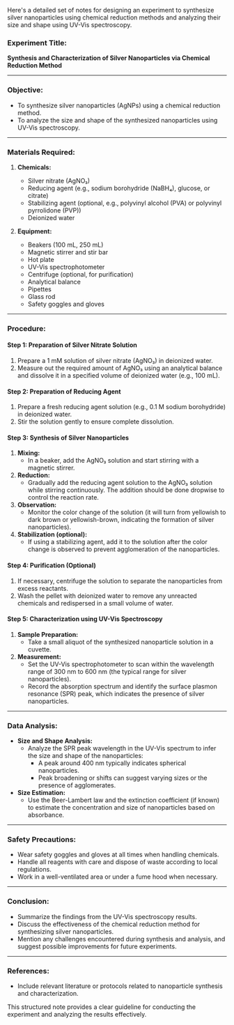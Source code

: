 Here's a detailed set of notes for designing an experiment to synthesize silver nanoparticles using chemical reduction methods and analyzing their size and shape using UV-Vis spectroscopy.

### Experiment Title:
**Synthesis and Characterization of Silver Nanoparticles via Chemical Reduction Method**

---

### Objective:
- To synthesize silver nanoparticles (AgNPs) using a chemical reduction method.
- To analyze the size and shape of the synthesized nanoparticles using UV-Vis spectroscopy.

---

### Materials Required:
1. **Chemicals:**
   - Silver nitrate (AgNO₃)
   - Reducing agent (e.g., sodium borohydride (NaBH₄), glucose, or citrate)
   - Stabilizing agent (optional, e.g., polyvinyl alcohol (PVA) or polyvinyl pyrrolidone (PVP))
   - Deionized water

2. **Equipment:**
   - Beakers (100 mL, 250 mL)
   - Magnetic stirrer and stir bar
   - Hot plate
   - UV-Vis spectrophotometer
   - Centrifuge (optional, for purification)
   - Analytical balance
   - Pipettes
   - Glass rod
   - Safety goggles and gloves

---

### Procedure:

#### Step 1: Preparation of Silver Nitrate Solution
1. Prepare a 1 mM solution of silver nitrate (AgNO₃) in deionized water.
2. Measure out the required amount of AgNO₃ using an analytical balance and dissolve it in a specified volume of deionized water (e.g., 100 mL).

#### Step 2: Preparation of Reducing Agent
1. Prepare a fresh reducing agent solution (e.g., 0.1 M sodium borohydride) in deionized water.
2. Stir the solution gently to ensure complete dissolution.

#### Step 3: Synthesis of Silver Nanoparticles
1. **Mixing:**
   - In a beaker, add the AgNO₃ solution and start stirring with a magnetic stirrer.
2. **Reduction:**
   - Gradually add the reducing agent solution to the AgNO₃ solution while stirring continuously. The addition should be done dropwise to control the reaction rate.
3. **Observation:**
   - Monitor the color change of the solution (it will turn from yellowish to dark brown or yellowish-brown, indicating the formation of silver nanoparticles).
4. **Stabilization (optional):**
   - If using a stabilizing agent, add it to the solution after the color change is observed to prevent agglomeration of the nanoparticles.

#### Step 4: Purification (Optional)
1. If necessary, centrifuge the solution to separate the nanoparticles from excess reactants.
2. Wash the pellet with deionized water to remove any unreacted chemicals and redispersed in a small volume of water.

#### Step 5: Characterization using UV-Vis Spectroscopy
1. **Sample Preparation:**
   - Take a small aliquot of the synthesized nanoparticle solution in a cuvette.
2. **Measurement:**
   - Set the UV-Vis spectrophotometer to scan within the wavelength range of 300 nm to 600 nm (the typical range for silver nanoparticles).
   - Record the absorption spectrum and identify the surface plasmon resonance (SPR) peak, which indicates the presence of silver nanoparticles.

---

### Data Analysis:
- **Size and Shape Analysis:**
  - Analyze the SPR peak wavelength in the UV-Vis spectrum to infer the size and shape of the nanoparticles:
    - A peak around 400 nm typically indicates spherical nanoparticles.
    - Peak broadening or shifts can suggest varying sizes or the presence of agglomerates.
- **Size Estimation:**
  - Use the Beer-Lambert law and the extinction coefficient (if known) to estimate the concentration and size of nanoparticles based on absorbance.

---

### Safety Precautions:
- Wear safety goggles and gloves at all times when handling chemicals.
- Handle all reagents with care and dispose of waste according to local regulations.
- Work in a well-ventilated area or under a fume hood when necessary.

---

### Conclusion:
- Summarize the findings from the UV-Vis spectroscopy results.
- Discuss the effectiveness of the chemical reduction method for synthesizing silver nanoparticles.
- Mention any challenges encountered during synthesis and analysis, and suggest possible improvements for future experiments.

---

### References:
- Include relevant literature or protocols related to nanoparticle synthesis and characterization.

This structured note provides a clear guideline for conducting the experiment and analyzing the results effectively.
